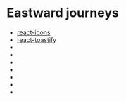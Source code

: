 # Eastward journeys

- [react-icons](https://react-icons.github.io/react-icons/)
- [react-toastify](https://fkhadra.github.io/react-toastify/installation)
- [](https://react-tooltip.com/docs/getting-started)
- [](https://react-responsive-carousel.js.or)
- [](https://swiperjs.com/get-started)
- [](https://www.npmjs.com/package/lottie-react)
- [](https://sweetalert2.github.io/)
- [](https://www.npmjs.com/package/react-loader-spinner)
- [](https://www.npmjs.com/package/react-simple-typewriter)
